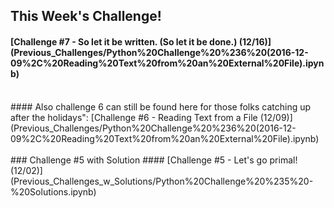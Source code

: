 ## This Week's Challenge! 
#### [Challenge #7 - So let it be written. (So let it be done.) (12/16)] (Previous_Challenges/Python%20Challenge%20%236%20(2016-12-09%2C%20Reading%20Text%20from%20an%20External%20File).ipynb)
<br> 
#### Also challenge 6 can still be found here for those folks catching up after the holidays": [Challenge #6 - Reading Text from a File (12/09)] (Previous_Challenges/Python%20Challenge%20%236%20(2016-12-09%2C%20Reading%20Text%20from%20an%20External%20File).ipynb)
<br> 
<br> 
### Challenge #5 with Solution
#### [Challenge #5 - Let's go primal! (12/02)] (Previous_Challenges_w_Solutions/Python%20Challenge%20%235%20-%20Solutions.ipynb)


